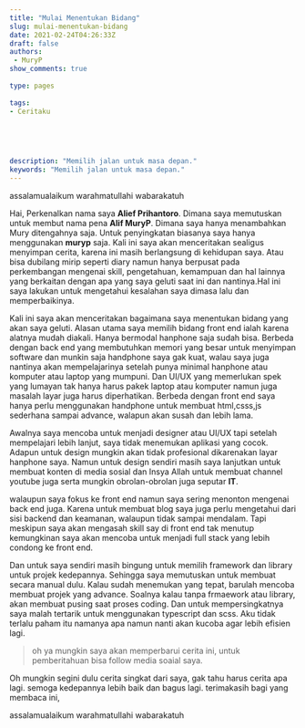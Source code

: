 ```yaml
---
title: "Mulai Menentukan Bidang"
slug: mulai-menentukan-bidang
date: 2021-02-24T04:26:33Z
draft: false 
authors:
 - MuryP
show_comments: true 
 
type: pages 
 
tags: 
- Ceritaku


 
 
 
description: "Memilih jalan untuk masa depan." 
keywords: "Memilih jalan untuk masa depan." 
--- 
```


assalamualaikum warahmatullahi wabarakatuh


Hai, Perkenalkan nama saya **Alief Prihantoro**. Dimana saya memutuskan untuk membut nama pena **Alif MuryP**. Dimana saya hanya menambahkan Mury ditengahnya saja. Untuk penyingkatan biasanya saya hanya menggunakan **muryp** saja. Kali ini saya akan menceritakan sealigus menyimpan cerita, karena ini masih berlangsung di kehidupan saya. Atau bisa dubilang mirip seperti diary namun hanya berpusat pada perkembangan mengenai skill, pengetahuan, kemampuan dan hal lainnya yang berkaitan dengan apa yang saya geluti saat ini dan nantinya.Hal ini saya lakukan untuk mengetahui kesalahan saya dimasa lalu dan memperbaikinya. 

Kali ini saya akan menceritakan bagaimana saya menentukan bidang yang akan saya geluti. Alasan utama saya memilih bidang front end ialah karena alatnya mudah diakali. Hanya bermodal hanphone saja sudah bisa. Berbeda dengan back end yang membutuhkan memori yang besar untuk menyimpan software dan munkin saja handphone saya gak kuat, walau saya juga nantinya akan mempelajarinya setelah punya minimal hanphone atau komputer atau laptop yang mumpuni. Dan UI/UX yang memerlukan spek yang lumayan tak hanya harus pakek laptop atau komputer namun juga masalah layar juga harus diperhatikan. Berbeda dengan front end saya hanya perlu menggunakan handphone untuk membuat html,csss,js sederhana sampai advance, walapun akan susah dan lebih lama.

Awalnya saya mencoba untuk menjadi designer atau UI/UX tapi setelah mempelajari lebih lanjut, saya tidak menemukan aplikasi yang cocok. Adapun untuk design mungkin akan tidak profesional dikarenakan layar hanphone saya. Namun untuk design sendiri masih saya lanjutkan untuk membuat konten di media sosial dan Insya Allah untuk membuat channel youtube juga serta mungkin obrolan-obrolan juga seputar **IT**.

walaupun saya fokus ke front end namun saya sering menonton mengenai back end juga. Karena untuk membuat blog saya juga perlu mengetahui dari sisi backend dan keamanan, walaupun tidak sampai mendalam. Tapi meskipun saya akan mengasah skill say di front end tak menutup kemungkinan saya akan mencoba untuk menjadi full stack yang lebih condong ke front end.

Dan untuk saya sendiri masih bingung untuk memilih framework dan library untuk projek kedepannya. Sehingga saya memutuskan untuk membuat secara manual dulu. Kalau sudah menemukan yang tepat, barulah mencoba membuat projek yang advance. Soalnya kalau tanpa frmaework atau library, akan membuat pusing saat proses coding. Dan untuk mempersingkatnya saya malah tertarik untuk menggunakan typescript dan scss. Aku tidak terlalu paham itu namanya apa namun nanti akan kucoba agar lebih efisien lagi. 

> oh ya mungkin saya akan memperbarui cerita ini, untuk pemberitahuan bisa follow media soaial saya.

Oh mungkin segini dulu cerita singkat dari saya, gak tahu harus cerita apa lagi. semoga kedepannya lebih baik dan bagus lagi. terimakasih bagi yang membaca ini, 


assalamualaikum warahmatullahi wabarakatuh